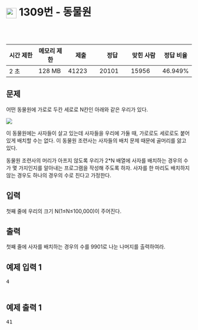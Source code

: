 <h1><img src="https://static.solved.ac/tier_small/10.svg" style="height: 1em; vertical-align: middle;" />  1309번 - 동물원</h1>
<br><br>
<div class="col-md-12"><div class="table-responsive"><table class="table" id="problem-info"><thead><tr><th style="width:16%;">시간 제한</th><th style="width:16%;">메모리 제한</th><th style="width:17%;">제출</th><th style="width:17%;">정답</th><th style="width:17%;">맞힌 사람</th><th style="width:17%;">정답 비율</th></tr></thead><tbody><tr><td>2 초 </td><td>128 MB</td><td>41223</td><td>20101</td><td>15956</td><td>46.949%</td></tr></tbody></table></div></div>
<div class="" id="problem-body">
<div class="col-md-12">
<section class="problem-section" id="description">
<div class="headline">
<h2>문제</h2>
</div>
<div class="problem-text" id="problem_description">
<p>어떤 동물원에 가로로 두칸 세로로 N칸인 아래와 같은 우리가 있다.</p>
<p><img src="https://www.acmicpc.net/upload/201004/dnfl.JPG" /></p>
<p>이 동물원에는 사자들이 살고 있는데 사자들을 우리에 가둘 때, 가로로도 세로로도 붙어 있게 배치할 수는 없다. 이 동물원 조련사는 사자들의 배치 문제 때문에 골머리를 앓고 있다.</p>
<p>동물원 조련사의 머리가 아프지 않도록 우리가 2*N 배열에 사자를 배치하는 경우의 수가 몇 가지인지를 알아내는 프로그램을 작성해 주도록 하자. 사자를 한 마리도 배치하지 않는 경우도 하나의 경우의 수로 친다고 가정한다.</p>
</div>
</section>
</div>
<div class="col-md-12">
<section class="problem-section" id="input">
<div class="headline">
<h2>입력</h2>
</div>
<div class="problem-text" id="problem_input">
<p>첫째 줄에 우리의 크기 N(1≤N≤100,000)이 주어진다.</p>
</div>
</section>
</div>
<div class="col-md-12">
<section class="problem-section" id="output">
<div class="headline">
<h2>출력</h2>
</div>
<div class="problem-text" id="problem_output">
<p>첫째 줄에 사자를 배치하는 경우의 수를 9901로 나눈 나머지를 출력하여라.</p>
</div>
</section>
</div>
<div class="col-md-12">
<section class="problem-section" id="limit" style="display:none;">
<div class="headline">
<h2>제한</h2>
</div>
<div class="problem-text" id="problem_limit">
</div>
</section>
</div>
<div class="col-md-12">
<div class="row">
<div class="col-md-6">
<section id="sampleinput1">
<div class="headline">
<h2>예제 입력 1
							
</h2>
</div>
<pre class="sampledata" id="sample-input-1">4

</pre>
</section>
</div>
<div class="col-md-6">
<section id="sampleoutput1">
<div class="headline">
<h2>예제 출력 1
							
</h2>
</div>
<pre class="sampledata" id="sample-output-1">41</pre>
</section>
</div>
</div>
</div>
<div class="col-md-12">
<section class="problem-section" id="hint" style="display: none;">
<div class="headline">
<h2>힌트</h2>
</div>
<div class="problem-text" id="problem_hint">
</div>
</section>
</div>
</div>
<div class="col-md-12"><section id="source"><div class="headline"